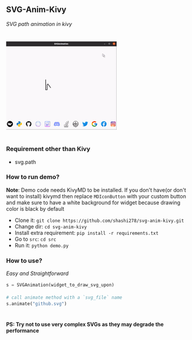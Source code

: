 ## SVG-Anim-Kivy
*SVG path animation in kivy*

#

![Demo Gif](demo/svg_demo.gif)


#

### Requirement other than Kivy
* svg.path

### How to run demo?
**Note**: Demo code needs KivyMD to be installed. If you don't have(or don't want to install) kivymd then replace `MDIconButton` with your custom button and make sure to have a white background for widget because drawing color is black by default

* Clone it: `git clone https://github.com/shashi278/svg-anim-kivy.git`
* Change dir: `cd svg-anim-kivy`
* Install extra requirement: `pip install -r requirements.txt`
* Go to `src`: `cd src`
* Run it: `python demo.py`

### How to use?
*Easy and Straightforward*
```python
s = SVGAnimation(widget_to_draw_svg_upon)

# call animate method with a `svg_file` name
s.animate("github.svg")
```
#
#### PS: Try not to use very complex SVGs as they may degrade the performance
